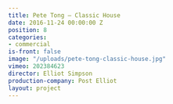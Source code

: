 ```yaml
---
title: Pete Tong — Classic House
date: 2016-11-24 00:00:00 Z
position: 8
categories:
- commercial
is-front: false
image: "/uploads/pete-tong-classic-house.jpg"
vimeo: 202384623
director: Elliot Simpson
production-company: Post Elliot
layout: project
---
```


